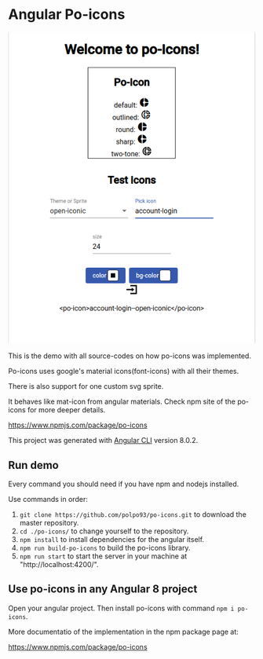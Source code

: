 # Angular Po-icons

![welcome-po-icons](https://github.com/polpo93/po-icons/blob/master/documentation/svgpage.png?raw=true)

This is the demo with all source-codes on how po-icons was implemented.

Po-icons uses google's material icons(font-icons) with all their themes.

There is also support for one custom svg sprite.

It behaves like mat-icon from angular materials. Check npm site of the po-icons for more deeper details.

https://www.npmjs.com/package/po-icons

This project was generated with [Angular CLI](https://github.com/angular/angular-cli) version 8.0.2.

## Run demo

Every command you should need if you have npm and nodejs installed.

Use commands in order:
1. `git clone https://github.com/polpo93/po-icons.git` to download the master repository.
2. `cd ./po-icons/` to change yourself to the repository.
3. `npm install` to install dependencies for the angular itself.
4. `npm run build-po-icons` to build the po-icons library.
5. `npm run start` to start the server in your machine at "http://localhost:4200/".

## Use po-icons in any Angular 8 project

Open your angular project. Then install po-icons with command `npm i po-icons`.

More documentatio of the implementation in the npm package page at:

https://www.npmjs.com/package/po-icons
